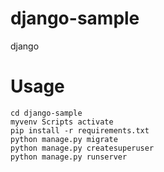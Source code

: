 # django-sample
django
# Usage
```command
cd django-sample
myvenv Scripts activate
pip install -r requirements.txt
python manage.py migrate
python manage.py createsuperuser
python manage.py runserver
```
